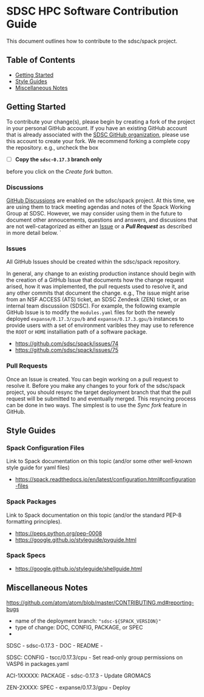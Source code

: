 # SDSC HPC Software Contribution Guide

This document outlines how to contribute to the sdsc/spack project.

## Table of Contents

- [Getting Started](#getting-started)
- [Style Guides](#style-guides)
- [Miscellaneous Notes](#miscellaneous-notes)

## Getting Started

To contribute your change(s), please begin by creating a fork of the project in your personal GitHub account. If you have an existing GitHub account that is already associated with the [SDSC GitHub organization](https://github.com/sdsc), please use this account to create your fork. We recommend forking a complete copy the repository. e.g., uncheck the box
- [ ] **Copy the `sdsc-0.17.3` branch only**

before you click on the *Create fork* button. 

### Discussions

[GitHub Discussions](https://github.com/sdsc/spack/discussions) are enabled on the sdsc/spack project. At this time, we are using them to track meeting agendas and notes of the Spack Working Group at SDSC. However, we may consider using them in the future to document other annoucements, questions and answers, and discusions that are not well-catagorized as either an [Issue](#issues) or a ***Pull Request*** as described in more detail below. 
`
### Issues 

All GitHub Issues should be created within the sdsc/spack repository. 

In general, any change to an existing production instance should begin with the creation of a GitHub Issue that documents how the change request arised, how it was implemented, the pull requests used to resolve it, and any other commits that document the change. e.g., The issue might arise from an NSF ACCESS (ATS) ticket, an SDSC Zendesk (ZEN) ticket, or an internal team discussiion (SDSC). For example, the following example GitHub Issue is to modify the `modules.yaml` files for both the newely deployed `expanse/0.17.3/cpu/b` and `expanse/0.17.3.gpu/b` instances to provide users with a set of environment varibles they may use to reference the `ROOT` or `HOME` installiation path of a software package. 

- https://github.com/sdsc/spack/issues/74
- https://github.com/sdsc/spack/issues/75

### Pull Requests

Once an Issue is created. You can begin working on a pull request to resolve it. Before you make any changes to your fork of the sdsc/spack project, you should resync the target deployment branch that that the pull request will be submitted to and eventually merged. This resyncing process can be done in two ways. The simplest is to use the *Sync fork* feature in GitHub. 

## Style Guides

### Spack Configuration Files

Link to Spack documentation on this topic (and/or some other well-known
style guide for yaml files)

- https://spack.readthedocs.io/en/latest/configuration.html#configuration-files

### Spack Packages

Link to Spack documentation on this topic (and/or the standard PEP-8 
formatting principles).

- https://peps.python.org/pep-0008
- https://google.github.io/styleguide/pyguide.html

### Spack Specs

- https://google.github.io/styleguide/shellguide.html

## Miscellaneous Notes

https://github.com/atom/atom/blob/master/CONTRIBUTING.md#reporting-bugs

- name of the deployment branch: `"sdsc-${SPACK_VERSION}"`
- type of change: DOC, CONFIG, PACKAGE, or SPEC
- 

SDSC - sdsc-0.17.3 - DOC - README - 

SDSC: CONFIG - tscc/0.17.3/cpu - Set read-only group permissions on
 VASP6 in packages.yaml 

ACI-1XXXXX: PACKAGE - sdsc-0.17.3 - Update GROMACS 

ZEN-2XXXX: SPEC - expanse/0.17.3/gpu - Deploy 
